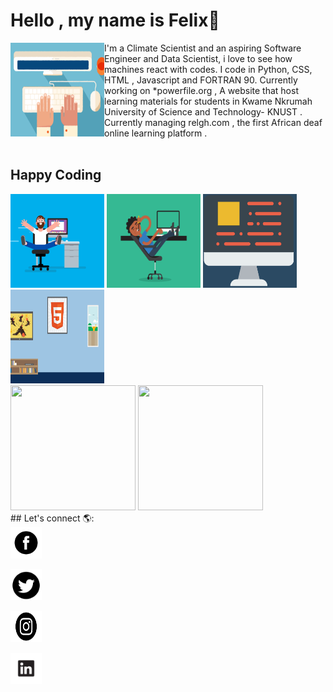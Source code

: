 


# Hello , my name is Felix👋
<img src="images/Typing.gif" alt="An image of a hand typing-Animated" align="left" width="150px" height="150px">
I'm a Climate Scientist and an aspiring Software Engineer and Data Scientist, i love to see how machines react with codes. I code in Python, CSS, HTML , Javascript and FORTRAN 90.
Currently working on *powerfile.org     , A website that host learning materials for students in Kwame Nkrumah University of Science and Technology- KNUST .
<br>
Currently managing relgh.com    , the first African deaf online learning platform .
<br>

<br>


## Happy Coding
<div>
<img src="images/coding.gif" alt=" A man coding " width="150px" height="150px">
<img src="images/relax.gif" alt=" A man relaxed while coding " width="150px" height="150px">
<img src="images/computer.gif" alt=" A Computer " width="150px" height="150px">
<img src="images/html.webp" alt=" Html on the wall " width="150px" height="150px"> </div>

<div>
  <img src="https://github-readme-stats.vercel.app/api/top-langs/?username=felaris" width="200px" height="200px" >
  <img src="https://github-readme-stats.vercel.app/api?username=felaris" width="200px" height="200px"> </div>
## Let's connect  🌎:
<div>
<a href="https://web.facebook.com/felix.awortwe.315">  <img src="images/fb.png" alt="Facebook icon"     width="50px" height="50px"> </a>

<a  href="https://twitter.com/KwamenaFelix">   <img src="images/tw.webp" alt="Twitter icon"    width="50px" height="50px">   </a>

<a   href="https://www.instagram.com/felixawortwekwamena/"> <img src="images/ins.png" alt ="Instagram icon"    width="50px" height="50px">  </a>

<a  href="https://www.linkedin.com/in/awortwe-felix-kwamena-%F0%9F%87%AC%F0%9F%87%AD-4644a7140/"><img src="images/lin.png" alt = "Linkedin icon"    width="50px" height="50px">   </a>
 </div>
